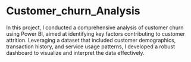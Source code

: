 # Customer_churn_Analysis
In this project, I conducted a comprehensive analysis of customer churn using Power BI, aimed at identifying key factors contributing to customer attrition. Leveraging a dataset that included customer demographics, transaction history, and service usage patterns, I developed a robust dashboard to visualize and interpret the data effectively.
